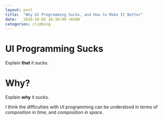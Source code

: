 ```yaml
---
layout: post
title:  "Why UI Programming Sucks, and How to Make It Better"
date:   2018-10-02 16:30:00 +0200
categories: climbing
---
```


# UI Programming Sucks

Explain **that** it sucks.

# Why?

Explain **why** it sucks.

I think the difficulties with UI programming can be understood in terms of *composition in time*, and *composition in space*.
